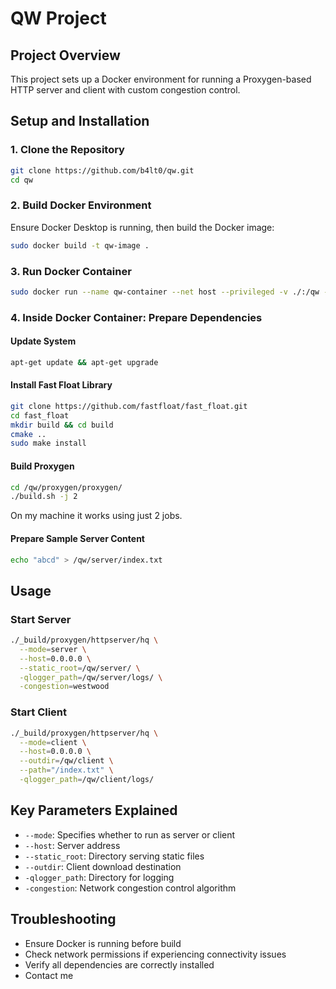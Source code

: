 # QW Project

## Project Overview
This project sets up a Docker environment for running a Proxygen-based HTTP server and client with custom congestion control.

## Setup and Installation

### 1. Clone the Repository
```bash
git clone https://github.com/b4lt0/qw.git
cd qw
```

### 2. Build Docker Environment
Ensure Docker Desktop is running, then build the Docker image:
```bash
sudo docker build -t qw-image .
```

### 3. Run Docker Container
```bash
sudo docker run --name qw-container --net host --privileged -v ./:/qw -it qw-image
```

### 4. Inside Docker Container: Prepare Dependencies

#### Update System
```bash
apt-get update && apt-get upgrade
```

#### Install Fast Float Library
```bash
git clone https://github.com/fastfloat/fast_float.git
cd fast_float
mkdir build && cd build
cmake ..
sudo make install
```

#### Build Proxygen
```bash
cd /qw/proxygen/proxygen/
./build.sh -j 2
```
On my machine it works using just 2 jobs.

#### Prepare Sample Server Content
```bash
echo "abcd" > /qw/server/index.txt
```

## Usage

### Start Server
```bash
./_build/proxygen/httpserver/hq \
  --mode=server \
  --host=0.0.0.0 \
  --static_root=/qw/server/ \
  -qlogger_path=/qw/server/logs/ \
  -congestion=westwood
```

### Start Client
```bash
./_build/proxygen/httpserver/hq \
  --mode=client \
  --host=0.0.0.0 \
  --outdir=/qw/client \
  --path="/index.txt" \
  -qlogger_path=/qw/client/logs/
```

## Key Parameters Explained
- `--mode`: Specifies whether to run as server or client
- `--host`: Server address
- `--static_root`: Directory serving static files
- `--outdir`: Client download destination
- `-qlogger_path`: Directory for logging
- `-congestion`: Network congestion control algorithm

## Troubleshooting
- Ensure Docker is running before build
- Check network permissions if experiencing connectivity issues
- Verify all dependencies are correctly installed
- Contact me
